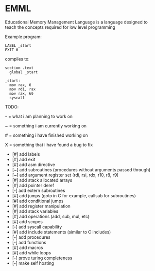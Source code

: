 # EMML

Educational Memory Management Language is a language designed to teach the concepts required for low level programming


Example program:
```
LABEL _start
EXIT 0
```

compiles to:
```x86asm
section .text
  global _start

_start:
  mov rax, 0
  mov rdi, rax
  mov rax, 60
  syscall
```

TODO:

\- = what i am planning to work on

~ = something i am currently working on

\# = something i have finished working on

X = something that i have found a bug to fix


- [#] add labels
- [#] add exit
- [#] add asm directive
- [~] add subroutines (procedures without arguments passed through)
- [~] add argument register set (rdi, rsi, rdx, r10, r8, r9)
- [#] add stack allocated arrays
- [#] add pointer deref
- [-] add extern subroutines
- [#] add jumps (goto in C for example, callsub for subroutines)
- [#] add conditional jumps
- [#] add register manipulation
- [#] add stack variables
- [#] add operations (add, sub, mul, etc)
- [#] add scopes
- [-] add syscall capability
- [#] add include statements (similar to C includes)
- [-] add procedures
- [-] add functions
- [#] add macros
- [#] add while loops
- [-] prove turing completeness
- [-] make self hosting
